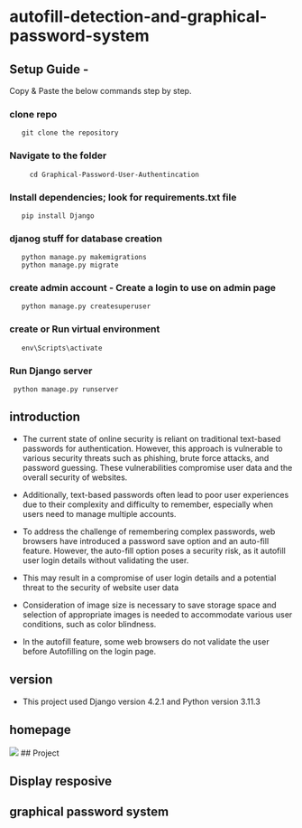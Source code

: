 # autofill-detection-and-graphical-password-system


## Setup Guide - 

Copy & Paste the below commands step by step.

### clone repo
       git clone the repository

### Navigate to the folder
         cd Graphical-Password-User-Authentincation

### Install dependencies; look for requirements.txt file
       pip install Django

### djanog stuff for database creation
       python manage.py makemigrations
       python manage.py migrate

### create admin account - Create a login to use on admin page
       python manage.py createsuperuser

### create or Run virtual environment
       env\Scripts\activate

### Run Django server
     python manage.py runserver


## introduction

* The current state of online security is reliant on traditional text-based passwords for authentication. 
However, this approach is vulnerable to various security threats such as phishing, brute force attacks, and 
password guessing. These vulnerabilities compromise user data and the overall security of websites.

* Additionally, text-based passwords often lead to poor user experiences due to their complexity and 
difficulty to remember, especially when users need to manage multiple accounts.

* To address the challenge of remembering complex passwords, web browsers have introduced a password 
save option and an auto-fill feature. However, the auto-fill option poses a security risk, as it autofill user 
login details without validating the user.

* This may result in a compromise of user login details and a potential threat to the security of website user 
data

* Consideration of image size is necessary to save storage space and selection of appropriate 
images is needed to accommodate various user conditions, such as color blindness.

* In the autofill feature, some web browsers do not validate the user before Autofilling on 
the login page.

## version

* This project used Django version 4.2.1 and Python version 3.11.3

## homepage
<img src=" https://github.com/hishan-umayanga/autofill-detection-and-graphical-password-system/blob/master/readme%20img/new%20home.png">
## Project

## Display resposive

## graphical password system



